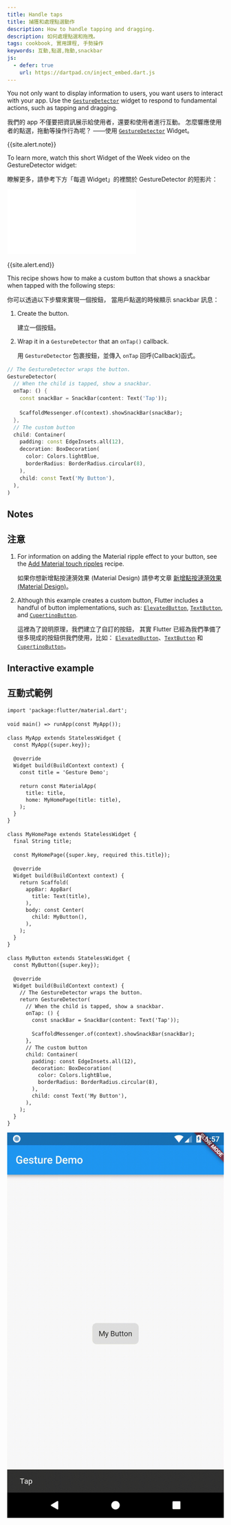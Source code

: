 ```yaml
---
title: Handle taps
title: 捕獲和處理點選動作
description: How to handle tapping and dragging.
description: 如何處理點選和拖拽。
tags: cookbook, 實用課程, 手勢操作
keywords: 互動,點選,拖動,snackbar
js:
  - defer: true
    url: https://dartpad.cn/inject_embed.dart.js
---
```


<?code-excerpt path-base="cookbook/gestures/handling_taps/"?>

You not only want to display information to users,
you want users to interact with your app.
Use the [`GestureDetector`][] widget to respond
to fundamental actions, such as tapping and dragging.

我們的 app 不僅要把資訊展示給使用者，還要和使用者進行互動。
怎麼響應使用者的點選，拖動等操作行為呢？
——使用 [`GestureDetector`][] Widget。

{{site.alert.note}}

  To learn more, watch this short Widget of the Week video on the GestureDetector widget:

  瞭解更多，請參考下方「每週 Widget」的裡關於 GestureDetector 的短影片：

  <iframe class="full-width" src="{{site.youtube-site}}/embed/WhVXkCFPmK4" frameborder="0" allow="accelerometer; autoplay; encrypted-media; gyroscope; picture-in-picture" allowfullscreen></iframe>

{{site.alert.end}}

This recipe shows how to make a custom button that shows
a snackbar when tapped with the following steps:

你可以透過以下步驟來實現一個按鈕，
當用戶點選的時候顯示 snackbar 訊息：

  1. Create the button.

     建立一個按鈕。

  2. Wrap it in a `GestureDetector` that an `onTap()` callback.

     用 `GestureDetector` 包裹按鈕，並傳入 `onTap` 回呼(Callback)函式。

<?code-excerpt "lib/main.dart (GestureDetector)" replace="/return //g;/;$//g"?>
```dart
// The GestureDetector wraps the button.
GestureDetector(
  // When the child is tapped, show a snackbar.
  onTap: () {
    const snackBar = SnackBar(content: Text('Tap'));

    ScaffoldMessenger.of(context).showSnackBar(snackBar);
  },
  // The custom button
  child: Container(
    padding: const EdgeInsets.all(12),
    decoration: BoxDecoration(
      color: Colors.lightBlue,
      borderRadius: BorderRadius.circular(8),
    ),
    child: const Text('My Button'),
  ),
)
```

## Notes

## 注意

  1. For information on adding the Material ripple effect to your
     button, see the [Add Material touch ripples][] recipe.
      
     如果你想新增點按漣漪效果 (Material Design) 請參考文章 
     [新增點按漣漪效果 (Material Design)][Add Material touch ripples]。

  2. Although this example creates a custom button,
     Flutter includes a handful of button implementations, such as:
     [`ElevatedButton`][], [`TextButton`][], and
     [`CupertinoButton`][].

     這裡為了說明原理，我們建立了自訂的按鈕，
     其實 Flutter 已經為我們準備了很多現成的按鈕供我們使用，比如：
     [`ElevatedButton`][]、[`TextButton`][] 和 [`CupertinoButton`][]。

## Interactive example

## 互動式範例

<?code-excerpt "lib/main.dart"?>
```run-dartpad:theme-light:mode-flutter:run-true:width-100%:height-600px:split-60:ga_id-interactive_example
import 'package:flutter/material.dart';

void main() => runApp(const MyApp());

class MyApp extends StatelessWidget {
  const MyApp({super.key});

  @override
  Widget build(BuildContext context) {
    const title = 'Gesture Demo';

    return const MaterialApp(
      title: title,
      home: MyHomePage(title: title),
    );
  }
}

class MyHomePage extends StatelessWidget {
  final String title;

  const MyHomePage({super.key, required this.title});

  @override
  Widget build(BuildContext context) {
    return Scaffold(
      appBar: AppBar(
        title: Text(title),
      ),
      body: const Center(
        child: MyButton(),
      ),
    );
  }
}

class MyButton extends StatelessWidget {
  const MyButton({super.key});

  @override
  Widget build(BuildContext context) {
    // The GestureDetector wraps the button.
    return GestureDetector(
      // When the child is tapped, show a snackbar.
      onTap: () {
        const snackBar = SnackBar(content: Text('Tap'));

        ScaffoldMessenger.of(context).showSnackBar(snackBar);
      },
      // The custom button
      child: Container(
        padding: const EdgeInsets.all(12),
        decoration: BoxDecoration(
          color: Colors.lightBlue,
          borderRadius: BorderRadius.circular(8),
        ),
        child: const Text('My Button'),
      ),
    );
  }
}
```

<noscript>
  <img src="/assets/images/docs/cookbook/handling-taps.gif" alt="Handle taps demo" class="site-mobile-screenshot" />
</noscript>


[Add Material touch ripples]: {{site.url}}/cookbook/gestures/ripples
[`CupertinoButton`]: {{site.api}}/flutter/cupertino/CupertinoButton-class.html
[`TextButton`]: {{site.api}}/flutter/material/TextButton-class.html
[`GestureDetector`]: {{site.api}}/flutter/widgets/GestureDetector-class.html
[`ElevatedButton`]: {{site.api}}/flutter/material/ElevatedButton-class.html
